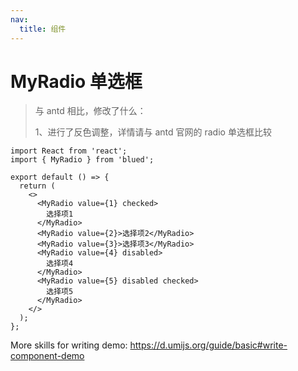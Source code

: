 ```yaml
---
nav:
  title: 组件
---
```


# MyRadio 单选框

> 与 antd 相比，修改了什么：
>
> 1、进行了反色调整，详情请与 antd 官网的 radio 单选框比较

```tsx
import React from 'react';
import { MyRadio } from 'blued';

export default () => {
  return (
    <>
      <MyRadio value={1} checked>
        选择项1
      </MyRadio>
      <MyRadio value={2}>选择项2</MyRadio>
      <MyRadio value={3}>选择项3</MyRadio>
      <MyRadio value={4} disabled>
        选择项4
      </MyRadio>
      <MyRadio value={5} disabled checked>
        选择项5
      </MyRadio>
    </>
  );
};
```

More skills for writing demo: https://d.umijs.org/guide/basic#write-component-demo
